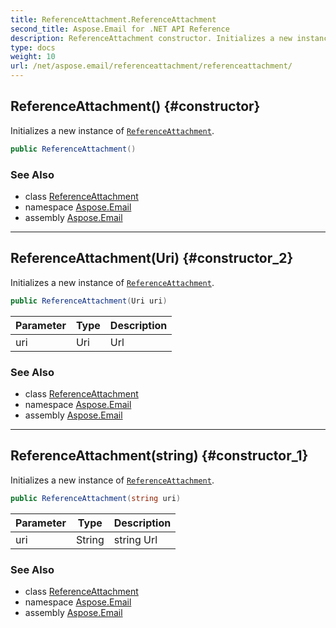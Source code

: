 ```yaml
---
title: ReferenceAttachment.ReferenceAttachment
second_title: Aspose.Email for .NET API Reference
description: ReferenceAttachment constructor. Initializes a new instance of ReferenceAttachment
type: docs
weight: 10
url: /net/aspose.email/referenceattachment/referenceattachment/
---
```

## ReferenceAttachment() {#constructor}

Initializes a new instance of [`ReferenceAttachment`](../).

```csharp
public ReferenceAttachment()
```

### See Also

* class [ReferenceAttachment](../)
* namespace [Aspose.Email](../../referenceattachment/)
* assembly [Aspose.Email](../../../)

---

## ReferenceAttachment(Uri) {#constructor_2}

Initializes a new instance of [`ReferenceAttachment`](../).

```csharp
public ReferenceAttachment(Uri uri)
```

| Parameter | Type | Description |
| --- | --- | --- |
| uri | Uri | Url |

### See Also

* class [ReferenceAttachment](../)
* namespace [Aspose.Email](../../referenceattachment/)
* assembly [Aspose.Email](../../../)

---

## ReferenceAttachment(string) {#constructor_1}

Initializes a new instance of [`ReferenceAttachment`](../).

```csharp
public ReferenceAttachment(string uri)
```

| Parameter | Type | Description |
| --- | --- | --- |
| uri | String | string Url |

### See Also

* class [ReferenceAttachment](../)
* namespace [Aspose.Email](../../referenceattachment/)
* assembly [Aspose.Email](../../../)


